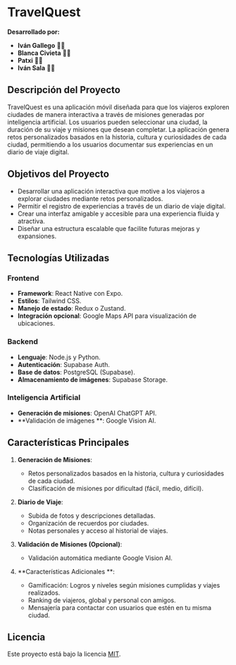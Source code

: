 # TravelQuest

**Desarrollado por:**
- **Iván Gallego** 👨‍💻
- **Blanca Civieta** 👩‍💻
- **Patxi** 👨‍💻
- **Iván Sala** 👨‍💻

## Descripción del Proyecto

TravelQuest es una aplicación móvil diseñada para que los viajeros exploren ciudades de manera interactiva a través de misiones generadas por inteligencia artificial. Los usuarios pueden seleccionar una ciudad, la duración de su viaje y misiones que desean completar. La aplicación genera retos personalizados basados en la historia, cultura y curiosidades de cada ciudad, permitiendo a los usuarios documentar sus experiencias en un diario de viaje digital.

## Objetivos del Proyecto

- Desarrollar una aplicación interactiva que motive a los viajeros a explorar ciudades mediante retos personalizados.
- Permitir el registro de experiencias a través de un diario de viaje digital.
- Crear una interfaz amigable y accesible para una experiencia fluida y atractiva.
- Diseñar una estructura escalable que facilite futuras mejoras y expansiones.

## Tecnologías Utilizadas

### Frontend
- **Framework**: React Native con Expo.
- **Estilos**: Tailwind CSS.
- **Manejo de estado**: Redux o Zustand.
- **Integración opcional**: Google Maps API para visualización de ubicaciones.

### Backend
- **Lenguaje**: Node.js y Python.
- **Autenticación**: Supabase Auth.
- **Base de datos**: PostgreSQL (Supabase).
- **Almacenamiento de imágenes**: Supabase Storage.

### Inteligencia Artificial
- **Generación de misiones**: OpenAI ChatGPT API.
- **Validación de imágenes **: Google Vision AI.

## Características Principales

1. **Generación de Misiones**:
   - Retos personalizados basados en la historia, cultura y curiosidades de cada ciudad.
   - Clasificación de misiones por dificultad (fácil, medio, difícil).

2. **Diario de Viaje**:
   - Subida de fotos y descripciones detalladas.
   - Organización de recuerdos por ciudades.
   - Notas personales y acceso al historial de viajes.

3. **Validación de Misiones (Opcional)**:
   - Validación automática mediante Google Vision AI.

4. **Características Adicionales **:
   - Gamificación: Logros y niveles según misiones cumplidas y viajes realizados.
   - Ranking de viajeros, global y personal con amigos.
   - Mensajería para contactar con usuarios que estén en tu misma ciudad.

## Licencia

Este proyecto está bajo la licencia [MIT](LICENSE).

